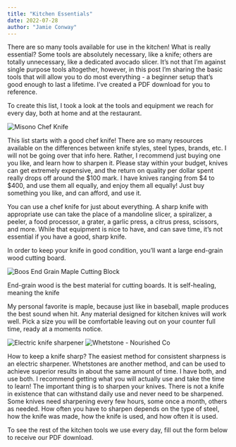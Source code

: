 ```yaml
---
title: "Kitchen Essentials"
date: 2022-07-28
author: "Jamie Conway"
---
```


There are so many tools available for use in the kitchen! What is really essential? Some tools are absolutely necessary, like a knife; others are totally unnecessary, like a dedicated avocado slicer. It’s not that I’m against single purpose tools altogether, however, in this post I’m sharing the basic tools that will allow you to do most everything - a beginner setup that’s good enough to last a lifetime. I’ve created a PDF download for you to reference.

To create this list, I took a look at the tools and equipment we reach for every day, both at home and at the restaurant.

![Misono Chef Knife](/images/blog/2022/07/28/2022-07-28-kitchen-essentials-misono-chef-knife.jpg)

This list starts with a good chef knife! There are so many resources available on the differences between knife styles, steel types, brands, etc. I will not be going over that info here. Rather, I recommend just buying one you like, and learn how to sharpen it. Please stay within your budget, knives can get extremely expensive, and the return on quality per dollar spent really drops off around the $100 mark. I have knives ranging from $4 to $400, and use them all equally, and enjoy them all equally! Just buy something you like, and can afford, and use it.

You can use a chef knife for just about everything. A sharp knife with appropriate use can take the place of a mandoline slicer, a spiralizer, a peeler, a food processor, a grater, a garlic press, a citrus press, scissors, and more. While that equipment is nice to have, and can save time, it’s not essential if you have a good, sharp knife.

In order to keep your knife in good condition, you’ll want a large end-grain wood cutting board.

![Boos End Grain Maple Cutting Block](/images/blog/2022/07/28/2022-07-28-kitchen-essentials-boos-end-grain-maple-cutting-block.jpg)

End-grain wood is the best material for cutting boards. It is self-healing, meaning the knife

My personal favorite is maple, because just like in baseball, maple produces the best sound when hit. Any material designed for kitchen knives will work well. Pick a size you will be comfortable leaving out on your counter full time, ready at a moments notice.

![Electric knife sharpener](/images/blog/2022/07/28/2022-07-28-kitchen-essentials-electric-knife-sharpener.jpg)
![Whetstone - Nourished Co](/images/blog/2022/07/28/2022-07-28-kitchen-essentials-whetstone.jpg)

How to keep a knife sharp? The easiest method for consistent sharpness is an electric sharpener. Whetstones are another method, and can be used to achieve superior results in about the same amount of time. I have both, and use both. I recommend getting what you will actually use and take the time to learn! The important thing is to sharpen your knives. There is not a knife in existence that can withstand daily use and never need to be sharpened. Some knives need sharpening every few hours, some once a month, others as needed. How often you have to sharpen depends on the type of steel, how the knife was made, how the knife is used, and how often it is used.

To see the rest of the kitchen tools we use every day, fill out the form below to receive our PDF download.
